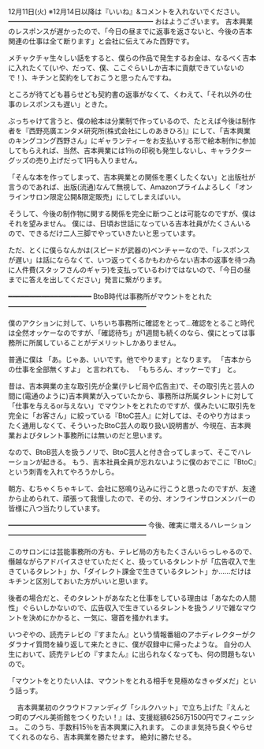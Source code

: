 12月11日(火) ※12月14日以降は『いいね』&コメントを入れないでください。
━━━━━━━━━━━━━━━━━━━━━
おはようございます。
吉本興業のレスポンスが遅かったので、「今日の昼までに返事を返さないと、今後の吉本関連の仕事は全て断ります」と会社に伝えてみた西野です。

メチャクチャ生々しい話をすると、僕らの作品で発生するお金は、なるべく吉本に入れたくて(いや、だって、僕、ここぐらいしか吉本に貢献できていないので！)、キチンと契約をしておこうと思ったんですね。

ところが待てども暮らせども契約書の返事がなくて、くわえて、「それ以外の仕事のレスポンスも遅い」ときた。

ぶっちゃけて言うと、僕の絵本は分業制で作っているので、たとえば今後は制作者を『西野亮廣エンタメ研究所(株式会社にしのあきひろ)』にして、「吉本興業のキングコング西野さん」にギャランティーをお支払いする形で絵本制作に参加してもらえれば、当然、吉本興業には1％の印税も発生しないし、キャラクターグッズの売り上げだって1円も入りません。

「そんな本を作ってしまって、吉本興業との関係を悪くしたくない」と出版社が言うのであれば、出版(流通)なんて無視して、Amazonプライムよろしく「オンラインサロン限定公開&限定販売」にしてしまえばいい。

そうして、今後の制作物に関する関係を完全に断つことは可能なのですが、僕はそれを望みません。
僕には、日頃お世話になっている吉本社員がたくさんいるので、できるだけ二人三脚でやっていきたいと思っています。

ただ、とくに僕らなんかは(スピードが武器の)ベンチャーなので、「レスポンスが遅い」は話にならなくて、いつ返ってくるかもわからない吉本の返事を待つ為に人件費(スタッフさんのギャラ)を支払っているわけではないので、「今日の昼までに答えを出してください」発言に繋がります。

━━━━━━━━━━━━━━━━━━━━
BtoB時代は事務所がマウントをとれた
━━━━━━━━━━━━━━━━━━━━

僕のアクションに対して、いちいち事務所に確認をとって…確認をとること時代は全然オッケーなのですが、「確認待ち」が1週間も続くのなら、僕にとっては事務所に所属していることがデメリットしかありません。

普通に僕は
「あ。じゃあ、いいです。他でやります」となります。
「吉本からの仕事を全部無くすよ」
と言われても、
「もちろん、オッケーです」
と。

昔は、吉本興業の主な取引先が企業(テレビ局や広告主)で、その取引先と芸人の間に(電通のように)吉本興業が入っていたから、事務所は所属タレントに対して「仕事を与えるor与えない」でマウントをとれたのですが、僕みたいに取引先を完全に「お客さん」に絞っている『BtoC芸人』に対しては、そのやり方はまったく通用しなくて、そういったBtoC芸人の取り扱い説明書が、今現在、吉本興業およびタレント事務所には無いのだと思います。

なので、BtoB芸人を扱うノリで、BtoC芸人と付き合ってしまって、そこでハレーションが起きる。
もう、吉本社員全員が忘れないように僕のおでこに『BtoC』という刺青を入れてやろうかしら。

朝方、むちゃくちゃキレて、会社に怒鳴り込みに行こうと思ったのですが、友達から止められて、頑張って我慢したので、その分、オンラインサロンメンバーの皆様に八つ当たりしています。

━━━━━━━━━━━━━━━━━━━━
今後、確実に増えるハレーション
━━━━━━━━━━━━━━━━━━━━

このサロンには芸能事務所の方も、テレビ局の方もたくさんいらっしゃるので、僭越ながらアドバイスさせていただくと、扱っているタレントが「広告収入で生きているタレント」か、「ダイレクト課金で生きているタレント」か……だけはキチンと区別しておいた方がいいと思います。

後者の場合だと、そのタレントがあなたと仕事をしている理由は「あなたの人間性」ぐらいしかないので、広告収入で生きているタレントを扱うノリで雑なマウントを決めにかかると、一気に、寝首を掻かれます。

いつぞやの、読売テレビの『すまたん』という情報番組のアホディレクターがクダラナイ質問を繰り返して来たときに、僕が収録中に帰ったような。
自分の人生において、読売テレビの『すまたん』に出られなくなっても、何の問題もないので。

「マウントをとりたい人は、マウントをとれる相手を見極めなきゃダメだ」という話っす。

　
吉本興業初のクラウドファンディグ「シルクハット」で立ち上げた『えんとつ町のプペル美術館をつくりたい！』は、支援総額6256万1500円でフィニッシュ。
このうち、手数料15％を吉本興業に入れます。
このまま気持ち良くやらせてくれるのなら、吉本興業を勝たせます。
絶対に勝たせる。
